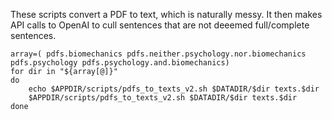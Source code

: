 
These scripts convert a PDF to text, which is naturally messy. It then makes API calls to OpenAI to cull sentences that are not deeemed full/complete sentences.

```
array=( pdfs.biomechanics pdfs.neither.psychology.nor.biomechanics pdfs.psychology pdfs.psychology.and.biomechanics)
for dir in "${array[@]}"
do
    echo $APPDIR/scripts/pdfs_to_texts_v2.sh $DATADIR/$dir texts.$dir
    $APPDIR/scripts/pdfs_to_texts_v2.sh $DATADIR/$dir texts.$dir
done
```